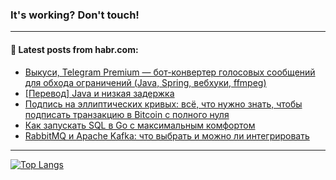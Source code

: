 ### It's working? Don't touch!

---
<!--
#### 🛠️ Technical stack:

![C++](https://img.shields.io/badge/C++-informational?logo=c%2B%2B&style=flat&logoColor=white&color=9C033A)
![Java](https://img.shields.io/badge/Java-informational?logo=java&style=flat&logoColor=white&color=007396)
![Kotlin](https://img.shields.io/badge/Kotlin-informational?logo=Kotlin&style=flat&logoColor=white&color=0095D5)
![JS](https://img.shields.io/badge/JS-informational?logo=javaScript&style=flat&logoColor=black&color=F7Df1E) <br>
![HTML5](https://img.shields.io/badge/HTML5-informational?logo=html5&style=flat&logoColor=white&color=E34F26)
![CSS3](https://img.shields.io/badge/CSS3-informational?logo=css3&style=flat&logoColor=white&color=157286)
![Sass](https://img.shields.io/badge/Saas-informational?logo=sass&style=flat&logoColor=white&color=hotpink)
![PHP](https://img.shields.io/badge/PHP-informational?logo=php&style=flat&logoColor=white&color=777BB4) <br>
![WebPAck](https://img.shields.io/badge/WebPack-informational?logo=webPack&style=flat&logoColor=white&color=FF6F00)
![Bootstrap](https://img.shields.io/badge/Bootstrap-informational?logo=Bootstrap&style=flat&logoColor=white&color=7952B3)
![MySQL](https://img.shields.io/badge/MySQL-informational?logo=MySQL&style=flat&logoColor=white&color=00f) <br>
![NodeJS](https://img.shields.io/badge/NodeJS-informational?logo=node.js&style=flat&logoColor=white&color=43853D)
![Spring](https://img.shields.io/badge/Spring-informational?logo=Spring&style=flat&logoColor=white&color=0A9EDC)
![Angular](https://img.shields.io/badge/Vue-informational?logo=vue.js&style=flat&logoColor=white&color=red)
![Git](https://img.shields.io/badge/Git-informational?logo=git&style=flat&logoColor=white&color=darkorange)

___
-->

#### 💬 Latest posts from habr.com:

<!-- BLOG-POST-LIST:START -->
- [Выкуси, Telegram Premium — бот-конвертер голосовых сообщений для обхода ограничений &lpar;Java, Spring, вебхуки, ffmpeg&rpar;](https://habr.com/ru/post/692826/?utm_source=habrahabr&utm_medium=rss&utm_campaign=692826)
- [[Перевод] Java и низкая задержка](https://habr.com/ru/post/692680/?utm_source=habrahabr&utm_medium=rss&utm_campaign=692680)
- [Подпись на эллиптических кривых: всё, что нужно знать, чтобы подписать транзакцию в Bitcoin с полного нуля](https://habr.com/ru/post/692842/?utm_source=habrahabr&utm_medium=rss&utm_campaign=692842)
- [Как запускать SQL в Go с максимальным комфортом](https://habr.com/ru/post/692062/?utm_source=habrahabr&utm_medium=rss&utm_campaign=692062)
- [RabbitMQ и Apache Kafka: что выбрать и можно ли интегрировать](https://habr.com/ru/post/692822/?utm_source=habrahabr&utm_medium=rss&utm_campaign=692822)
<!-- BLOG-POST-LIST:END -->

---

[![Top Langs](https://github-readme-stats.vercel.app/api/top-langs/?username=zloylis&layout=compact&hide_border=true&theme=dracula)](https://github.com/zloylis)
